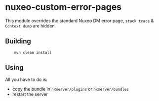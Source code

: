 # nuxeo-custom-error-pages

This module overrides the standard Nuxeo DM error page, `stack trace` & `Context dump` are hidden.

## Building

        mvn clean install

## Using

All you have to do is:

 - copy the bundle in `nxserver/plugins` or `nxserver/bundles`
 - restart the server

